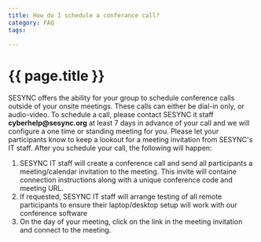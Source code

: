 ```yaml
---
title: How do I schedule a conferance call?
category: FAQ
tags:
  
---
```


# {{ page.title }}

SESYNC offers the ability for your group to schedule conference calls outside of your onsite meetings. These calls can either be dial-in only, or audio-video. To schedule a call, please contact SESYNC it staff __cyberhelp@sesync.org__ at least 7 days in advance of your call and we will configure a one time or standing meeting for you. Please let your participants know to keep a lookout for a meeting invitation from SESYNC's IT staff. After you schedule your call, the following will happen:

1. SESYNC IT staff will create a conference call and send all participants a meeting/calendar invitation to the meeting. This invite will containe connection instructions along with a unique conference code and meeting URL.
2. If requested, SESYNC IT staff will arrange testing of all remote participants to ensure their laptop/desktop setup will work with our conference software
3. On the day of your meeting, click on the link in the meeting invitation and connect to the meeting.
